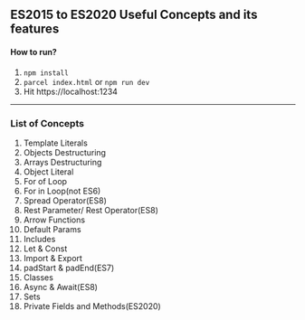 ## ES2015 to ES2020 Useful Concepts and its features

#### How to run?

1. `npm install`
2. `parcel index.html` or `npm run dev` 
3.  Hit https://localhost:1234

___

### List of Concepts

1. Template Literals
2. Objects Destructuring
3. Arrays Destructuring
4. Object Literal
5. For of Loop
6. For in Loop(not ES6)
7. Spread Operator(ES8)
8. Rest Parameter/ Rest Operator(ES8)
9. Arrow Functions
10. Default Params
11. Includes
12. Let & Const
13. Import & Export
14. padStart & padEnd(ES7)
15. Classes
16. Async & Await(ES8)
17. Sets
18. Private Fields and Methods(ES2020)